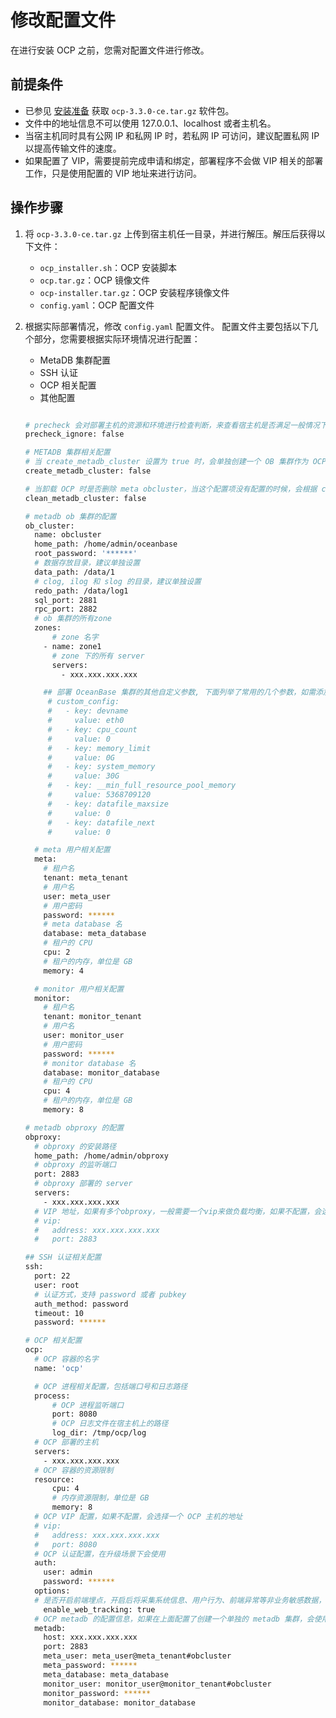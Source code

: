 # 修改配置文件

在进行安装 OCP 之前，您需对配置文件进行修改。

## 前提条件

* 已参见 [安装准备](../200.deployment-guide/400.installation-preparation.md) 获取 `ocp-3.3.0-ce.tar.gz` 软件包。
* 文件中的地址信息不可以使用 127.0.0.1、localhost 或者主机名。
* 当宿主机同时具有公网 IP 和私网 IP 时，若私网 IP 可访问，建议配置私网 IP 以提高传输文件的速度。
* 如果配置了 VIP，需要提前完成申请和绑定，部署程序不会做 VIP 相关的部署工作，只是使用配置的 VIP 地址来进行访问。

## 操作步骤

1. 将 `ocp-3.3.0-ce.tar.gz` 上传到宿主机任一目录，并进行解压。解压后获得以下文件：
   * `ocp_installer.sh`：OCP 安装脚本
   * `ocp.tar.gz`：OCP 镜像文件
   * `ocp-installer.tar.gz`：OCP 安装程序镜像文件
   * `config.yaml`：OCP 配置文件

2. 根据实际部署情况，修改 `config.yaml` 配置文件。
   配置文件主要包括以下几个部分，您需要根据实际环境情况进行配置：
   * MetaDB 集群配置
   * SSH 认证
   * OCP 相关配置
   * 其他配置
  
    ```bash

    # precheck 会对部署主机的资源和环境进行检查判断，来查看宿主机是否满足一般情况下的部署需求，一般不建议忽略 precheck。如果受限于机器资源，或者仅作为测试使用，可以选择忽略
    precheck_ignore: false

    # METADB 集群相关配置
    # 当 create_metadb_cluster 设置为 true 时，会单独创建一个 OB 集群作为 OCP 的 metadb
    create_metadb_cluster: false

    # 当卸载 OCP 时是否删除 meta obcluster，当这个配置项没有配置的时候，会根据 create_metadb_cluster 来判断
    clean_metadb_cluster: false

    # metadb ob 集群的配置
    ob_cluster:
      name: obcluster
      home_path: /home/admin/oceanbase
      root_password: '******'
      # 数据存放目录，建议单独设置
      data_path: /data/1
      # clog, ilog 和 slog 的目录，建议单独设置
      redo_path: /data/log1
      sql_port: 2881
      rpc_port: 2882
      # ob 集群的所有zone
      zones:
          # zone 名字
        - name: zone1
          # zone 下的所有 server
          servers:
            - xxx.xxx.xxx.xxx

        ## 部署 OceanBase 集群的其他自定义参数, 下面列举了常用的几个参数，如需添加其他参数，可以增加对应的 `key` `value` 配置
         # custom_config:
         #   - key: devname
         #     value: eth0
         #   - key: cpu_count
         #     value: 0
         #   - key: memory_limit
         #     value: 0G
         #   - key: system_memory
         #     value: 30G
         #   - key: __min_full_resource_pool_memory
         #     value: 5368709120
         #   - key: datafile_maxsize
         #     value: 0
         #   - key: datafile_next
         #     value: 0

      # meta 用户相关配置
      meta:
        # 租户名
        tenant: meta_tenant
        # 用户名
        user: meta_user
        # 用户密码
        password: ******
        # meta database 名
        database: meta_database
        # 租户的 CPU
        cpu: 2
        # 租户的内存，单位是 GB
        memory: 4

      # monitor 用户相关配置
      monitor:
        # 租户名
        tenant: monitor_tenant
        # 用户名
        user: monitor_user
        # 用户密码
        password: ******
        # monitor database 名
        database: monitor_database
        # 租户的 CPU
        cpu: 4
        # 租户的内存，单位是 GB
        memory: 8

    # metadb obproxy 的配置
    obproxy:
      # obproxy 的安装路径
      home_path: /home/admin/obproxy
      # obproxy 的监听端口
      port: 2883
      # obproxy 部署的 server
      servers:
        - xxx.xxx.xxx.xxx
      # VIP 地址，如果有多个obproxy，一般需要一个vip来做负载均衡，如果不配置，会选择一个obproxy的地址
      # vip:
      #   address: xxx.xxx.xxx.xxx
      #   port: 2883

    ## SSH 认证相关配置
    ssh:
      port: 22
      user: root
      # 认证方式，支持 password 或者 pubkey
      auth_method: password
      timeout: 10
      password: ******

    # OCP 相关配置
    ocp:
      # OCP 容器的名字
      name: 'ocp'

      # OCP 进程相关配置，包括端口号和日志路径
      process:
          # OCP 进程监听端口
          port: 8080
          # OCP 日志文件在宿主机上的路径
          log_dir: /tmp/ocp/log
      # OCP 部署的主机
      servers:
        - xxx.xxx.xxx.xxx
      # OCP 容器的资源限制
      resource:
          cpu: 4
          # 内存资源限制，单位是 GB
          memory: 8
      # OCP VIP 配置，如果不配置，会选择一个 OCP 主机的地址
      # vip:
      #   address: xxx.xxx.xxx.xxx
      #   port: 8080
      # OCP 认证配置，在升级场景下会使用
      auth:
        user: admin
        password: ******
      options:
      # 是否开启前端埋点，开启后将采集系统信息、用户行为、前端异常等非业务敏感数据，用于改善产品使用体验和稳定性
      	enable_web_tracking: true
      # OCP metadb 的配置信息，如果在上面配置了创建一个单独的 metadb 集群，会使用创建的集群的信息
      metadb:
        host: xxx.xxx.xxx.xxx
        port: 2883
        meta_user: meta_user@meta_tenant#obcluster
        meta_password: ******
        meta_database: meta_database
        monitor_user: monitor_user@monitor_tenant#obcluster
        monitor_password: ******
        monitor_database: monitor_database
    ```
